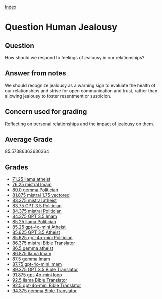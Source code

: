 
[Index](../../index.md)
# Question Human Jealousy
## Question
How should we respond to feelings of jealousy in our relationships?

## Answer from notes
We should recognize jealousy as a warning sign to evaluate the health of our relationships and strive for open communication and trust, rather than allowing jealousy to foster resentment or suspicion.

## Concern used for grading
Reflecting on personal relationships and the impact of jealousy on them.

## Average Grade
85.57386363636364

## Grades
 * [71.25 llama atheist](../answers/llama_atheist/Human_Jealousy.md)
 * [76.25 mistral Imam](../answers/mistral_Imam/Human_Jealousy.md)
 * [80.0 gemma Politician](../answers/gemma_Politician/Human_Jealousy.md)
 * [81.875 mistral 1.75 vectored](../answers/mistral_1.75_vectored/Human_Jealousy.md)
 * [83.375 mistral atheist](../answers/mistral_atheist/Human_Jealousy.md)
 * [83.75 GPT 3.5 Politician](../answers/GPT_3.5_Politician/Human_Jealousy.md)
 * [84.375 mistral Politician](../answers/mistral_Politician/Human_Jealousy.md)
 * [84.375 GPT 3.5 Imam](../answers/GPT_3.5_Imam/Human_Jealousy.md)
 * [85.25 llama Politician](../answers/llama_Politician/Human_Jealousy.md)
 * [85.25 gpt-4o-mini Atheist](../answers/gpt-4o-mini_Atheist/Human_Jealousy.md)
 * [85.625 GPT 3.5 Atheist](../answers/GPT_3.5_Atheist/Human_Jealousy.md)
 * [85.625 gpt-4o-mini Politician](../answers/gpt-4o-mini_Politician/Human_Jealousy.md)
 * [86.375 mistral Bible Translator](../answers/mistral_Bible_Translator/Human_Jealousy.md)
 * [86.5 gemma atheist](../answers/gemma_atheist/Human_Jealousy.md)
 * [86.875 llama Imam](../answers/llama_Imam/Human_Jealousy.md)
 * [87.5 gemma Imam](../answers/gemma_Imam/Human_Jealousy.md)
 * [87.75 gpt-4o-mini Imam](../answers/gpt-4o-mini_Imam/Human_Jealousy.md)
 * [89.375 GPT 3.5 Bible Translator](../answers/GPT_3.5_Bible_Translator/Human_Jealousy.md)
 * [91.875 gpt-4o-mini loop](../answers/gpt-4o-mini_loop/Human_Jealousy.md)
 * [92.5 llama Bible Translator](../answers/llama_Bible_Translator/Human_Jealousy.md)
 * [92.5 gpt-4o-mini Bible Translator](../answers/gpt-4o-mini_Bible_Translator/Human_Jealousy.md)
 * [94.375 gemma Bible Translator](../answers/gemma_Bible_Translator/Human_Jealousy.md)
